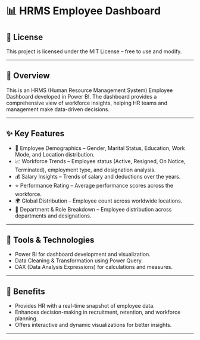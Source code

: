 # 📊 HRMS Employee Dashboard

## 📜 License
This project is licensed under the MIT License – free to use and modify.

---

## 📌 Overview
This is an HRMS (Human Resource Management System) Employee Dashboard developed in Power BI.
The dashboard provides a comprehensive view of workforce insights, helping HR teams and management make data-driven decisions.

---

## ✨ Key Features

- 👥 Employee Demographics – Gender, Marital Status, Education, Work Mode, and Location distribution.
- 📈 Workforce Trends – Employee status (Active, Resigned, On Notice, Terminated), employment type, and designation analysis.
- 💰 Salary Insights – Trends of salary and deductions over the years.
- ⭐ Performance Rating – Average performance scores across the workforce.
- 🌍 Global Distribution – Employee count across worldwide locations.
- 🏢 Department & Role Breakdown – Employee distribution across departments and designations.

---

## 🔧 Tools & Technologies
- Power BI for dashboard development and visualization.
- Data Cleaning & Transformation using Power Query.
- DAX (Data Analysis Expressions) for calculations and measures.

---

## 🚀 Benefits

- Provides HR with a real-time snapshot of employee data.
- Enhances decision-making in recruitment, retention, and workforce planning.
- Offers interactive and dynamic visualizations for better insights.

---
